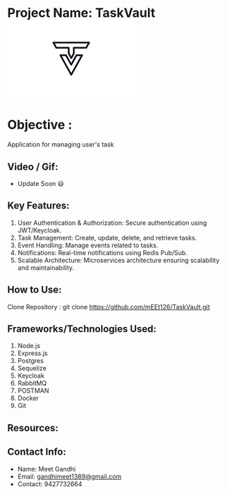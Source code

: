 # Project Name: TaskVault  ![Project Logo](Data/logo.png)

# Objective :  
Application for managing user's task

## Video / Gif:
- Update Soon :smiley:

## Key Features:
1. User Authentication & Authorization: Secure authentication using JWT/Keycloak.
2. Task Management: Create, update, delete, and retrieve tasks.
3. Event Handling: Manage events related to tasks.
4. Notifications: Real-time notifications using Redis Pub/Sub.
5. Scalable Architecture: Microservices architecture ensuring scalability and maintainability.

## How to Use:
Clone Repository : git clone https://github.com/mEEt126/TaskVault.git
 
## Frameworks/Technologies Used:
1. Node.js
2. Express.js
3. Postgres 
4. Sequelize
5. Keycloak 
6. RabbitMQ
7. POSTMAN
8. Docker
9. Git

## Resources:

## Contact Info:
- Name: Meet Gandhi
- Email: gandhimeet1389@gmail.com
- Contact: 9427732664
